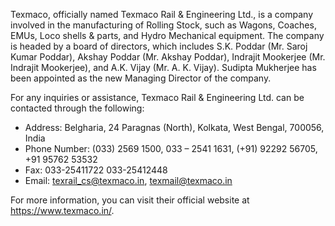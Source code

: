 Texmaco, officially named Texmaco Rail & Engineering Ltd., is a company involved in the manufacturing of Rolling Stock, such as Wagons, Coaches, EMUs, Loco shells & parts, and Hydro Mechanical equipment. The company is headed by a board of directors, which includes S.K. Poddar (Mr. Saroj Kumar Poddar), Akshay Poddar (Mr. Akshay Poddar), Indrajit Mookerjee (Mr. Indrajit Mookerjee), and A.K. Vijay (Mr. A. K. Vijay). Sudipta Mukherjee has been appointed as the new Managing Director of the company.

For any inquiries or assistance, Texmaco Rail & Engineering Ltd. can be contacted through the following:

- Address: Belgharia, 24 Paragnas (North), Kolkata, West Bengal, 700056, India
- Phone Number: (033) 2569 1500, 033 – 2541 1631, (+91) 92292 56705, +91 95762 53532
- Fax: 033-25411722 033-25412448
- Email: texrail_cs@texmaco.in, texmail@texmaco.in

For more information, you can visit their official website at https://www.texmaco.in/.